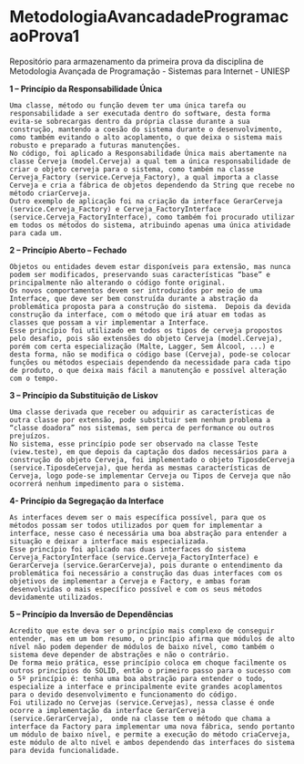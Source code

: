 # MetodologiaAvancadadeProgramacaoProva1
Repositório para armazenamento da primeira prova da disciplina de Metodologia Avançada de Programação - Sistemas para Internet - UNIESP

**1 – Princípio da Responsabilidade Única**

	Uma classe, método ou função devem ter uma única tarefa ou responsabilidade a ser executada dentro do software, desta forma evita-se sobrecargas dentro da própria classe durante a sua construção, mantendo a coesão do sistema durante o desenvolvimento, como também evitando o alto acoplamento, o que deixa o sistema mais robusto e preparado a futuras manutenções. 
	No código, foi aplicado a Responsabilidade Única mais abertamente na classe Cerveja (model.Cerveja) a qual tem a única responsabilidade de criar o objeto cerveja para o sistema, como também na classe Cerveja_Factory (service.Cerveja_Factory), a qual importa a classe Cerveja e cria a fábrica de objetos dependendo da String que recebe no método criarCerveja. 
	Outro exemplo de aplicação foi na criação da interface GerarCerveja (service.Cerveja_Factory) e Cerveja_FactoryInterface (service.Cerveja_FactoryInterface), como também foi procurado utilizar em todos os métodos do sistema, atribuindo apenas uma única atividade para cada um. 


**2 – Princípio Aberto – Fechado**

	Objetos ou entidades devem estar disponíveis para extensão, mas nunca podem ser modificados, preservando suas características “base” e principalmente não alterando o código fonte original. 
	Os novos comportamentos devem ser introduzidos por meio de uma Interface, que deve ser bem construída durante a abstração da problemática proposta para a construção do sistema.  Depois da devida construção da interface, com o método que irá atuar em todas as classes que possam a vir implementar a Interface.
	Esse princípio foi utilizado em todos os tipos de cerveja propostos pelo desafio, pois são extensões do objeto Cerveja (model.Cerveja), porém com certa especialização (Malte, Lagger, Sem Álcool, ...) e desta forma, não se modifica o código base (Cerveja), pode-se colocar funções ou métodos especiais dependendo da necessidade para cada tipo de produto, o que deixa mais fácil a manutenção e possível alteração com o tempo.  

**3 – Princípio da Substituição de Liskov**

	Uma classe derivada que receber ou adquirir as características de outra classe por extensão, pode substituir sem nenhum problema a “classe doadora” nos sistemas, sem perca de performance ou outros prejuízos. 
	No sistema, esse princípio pode ser observado na classe Teste (view.teste), em que depois da captação dos dados necessários para a construção do objeto Cerveja, foi implementado o objeto TiposdeCerveja (service.TiposdeCerveja), que herda as mesmas características de Cerveja, logo pode-se implementar Cerveja ou Tipos de Cerveja que não ocorrerá nenhum impedimento para o sistema. 

**4- Princípio da Segregação da Interface**

	As interfaces devem ser o mais específica possível, para que os métodos possam ser todos utilizados por quem for implementar a interface, nesse caso é necessária uma boa abstração para entender a situação e deixar a interface mais especializada.
	Esse princípio foi aplicado nas duas interfaces do sistema Cerveja_FactoryInterface (service.Cerveja_FactoryInterface) e GerarCerveja (service.GerarCerveja), pois durante o entendimento da problemática foi necessário a construção das duas interfaces com os objetivos de implementar a Cerveja e Factory, e ambas foram desenvolvidas o mais específico possível e com os seus métodos devidamente utilizados. 

**5 – Princípio da Inversão de Dependências**

	Acredito que este deva ser o princípio mais complexo de conseguir entender, mas em um bom resumo, o princípio afirma que módulos de alto nível não podem depender de módulos de baixo nível, como também o sistema deve depender de abstrações e não o contrário. 
	De forma meio prática, esse princípio coloca em choque facilmente os outros princípios do SOLID, então o primeiro passo para o sucesso com o 5º princípio é: tenha uma boa abstração para entender o todo, especialize a interface e principalmente evite grandes acoplamentos para o devido desenvolvimento e funcionamento do código.
	Foi utilizado no Cervejas (service.Cervejas), nessa classe é onde ocorre a implementação da interface GerarCerveja (service.GerarCerveja),  onde na classe tem o método que chama a interface da Factory para implementar uma nova fábrica, sendo portanto um módulo de baixo nível, e permite a execução do método criaCerveja, este módulo de alto nível e ambos dependendo das interfaces do sistema para devida funcionalidade.


